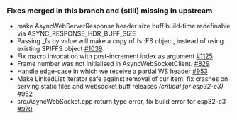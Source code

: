 ### Fixes merged in this branch and (still) missing in upstream

 - make AsyncWebServerResponse header size buff build-time redefinable via ASYNC_RESPONSE_HDR_BUFF_SIZE
 - Passing _fs by value will make a copy of fs::FS object, instead of using existing SPIFFS object [#1039](https://github.com/me-no-dev/ESPAsyncWebServer/pull/1040)
 - Fix macro invocation with post-increment index as argument [#1125](https://github.com/me-no-dev/ESPAsyncWebServer/pull/1125)
 - Frame number was not initialised in AsyncWebSocketClient. [#829](https://github.com/me-no-dev/ESPAsyncWebServer/pull/829)
 - Handle edge-case in which we receive a partial WS header [#953](https://github.com/me-no-dev/ESPAsyncWebServer/pull/953)
 - Make LinkedList iterator safe against removal of cur item, fix crashes on serving static files and
   websocket buff releases *(critical for esp32-c3)* [#952](https://github.com/me-no-dev/ESPAsyncWebServer/pull/952)
 - src/AsyncWebSocket.cpp return type error, fix build error for esp32-c3 [#970](https://github.com/me-no-dev/ESPAsyncWebServer/pull/970)

